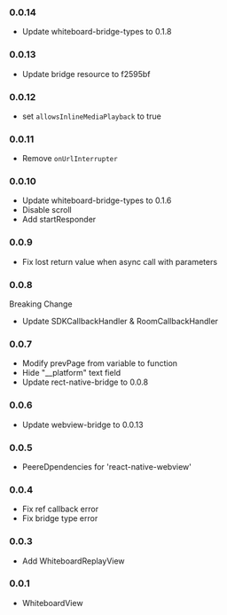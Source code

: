 ### 0.0.14
- Update whiteboard-bridge-types to 0.1.8
### 0.0.13
- Update bridge resource to f2595bf
### 0.0.12
- set `allowsInlineMediaPlayback` to true
### 0.0.11
- Remove `onUrlInterrupter`
### 0.0.10
- Update whiteboard-bridge-types to 0.1.6
- Disable scroll
- Add startResponder
### 0.0.9
- Fix lost return value when async call with parameters
### 0.0.8
Breaking Change
  - Update SDKCallbackHandler & RoomCallbackHandler
### 0.0.7
- Modify prevPage from variable to function
- Hide "__platform" text field
- Update rect-native-bridge to 0.0.8
### 0.0.6
- Update webview-bridge to 0.0.13
### 0.0.5
- PeereDpendencies for 'react-native-webview'
### 0.0.4
- Fix ref callback error
- Fix bridge type error
### 0.0.3
- Add WhiteboardReplayView
### 0.0.1
- WhiteboardView